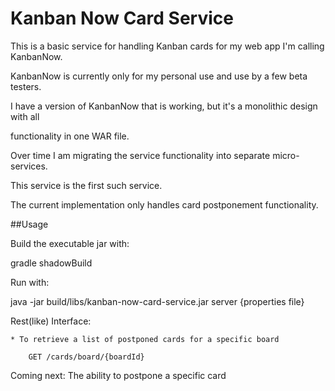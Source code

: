 # Kanban Now Card Service


This is a basic service for handling Kanban cards for my web app I'm calling KanbanNow.

KanbanNow is currently only for my personal use and use by a few beta testers.

I have a version of KanbanNow that is working, but it's a monolithic design with all

functionality in one WAR file.


Over time I am migrating the service functionality into separate micro-services.

This service is the first such service.


The current implementation only handles card postponement functionality.


##Usage

Build the executable jar with:

gradle shadowBuild

Run with:

java -jar build/libs/kanban-now-card-service.jar server {properties file}



Rest(like) Interface:

    * To retrieve a list of postponed cards for a specific board

        GET /cards/board/{boardId}


Coming next:  The ability to postpone a specific card



